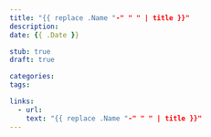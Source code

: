 ```yaml
---
title: "{{ replace .Name "-" " " | title }}"
description:
date: {{ .Date }}

stub: true
draft: true

categories:
tags:

links:
  - url:
    text: "{{ replace .Name "-" " " | title }}"
---
```

